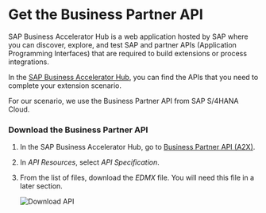 # Get the Business Partner API

SAP Business Accelerator Hub is a web application hosted by SAP where you can discover, explore, and test SAP and partner APIs (Application Programming Interfaces) that are required to build extensions or process integrations.

In the [SAP Business Accelerator Hub](https://api.sap.com/), you can find the APIs that you need to complete your extension scenario. 

For our scenario, we use the Business Partner API from SAP S/4HANA Cloud.

### Download the Business Partner API

1. In the SAP Business Accelerator Hub, go to [Business Partner API (A2X)](https://api.sap.com/api/API_BUSINESS_PARTNER/overview). 
2. In _API Resources_, select _API Specification_.
3. From the list of files, download the _EDMX_ file. You will need this file in a later section.
   
   ![Download API](./images/download-api.png)


